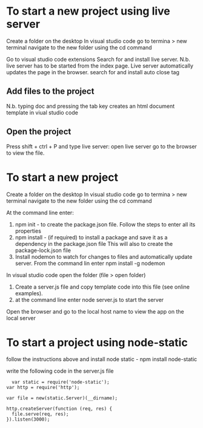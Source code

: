To start a new project using live server
============================================

Create a folder on the desktop
In visual studio code go to termina > new terminal
navigate to the new folder using the cd command

Go to visual studio code extensions
Search for and install live server. N.b. live server has to be started from the index page. Live server automatically updates the page in the browser.
search for and install auto close tag

Add files to the project
------------------------
N.b. typing doc and pressing the tab key creates an html document template in viual studio code

Open the project
-----------------
Press shift + ctrl + P and type live server: open live server 
go to the browser to view the file.

To start a new project 
=========================

Create a folder on the desktop
In visual studio code go to termina > new terminal
navigate to the new folder using the cd command

At the command line enter:
1. npm init - to create the package.json file. Follow the steps to enter all its properties
2. npm install <packagename> - (if required) to install a package and save it as a dependency in the package.json file This will also to create the package-lock.json file
3. Install nodemon to watch for changes to files and automatically update server.  From the command lin enter npm install -g nodemon
  
In visual studio code open the folder (file > open folder)
1. Create a server.js file and copy template code into this file (see online examples). 
2. at the command line enter node server.js to start the server
  
Open the browser and go to the local host name to view the app on the local server
  
To start a project using node-static
=====================================
follow the instructions above and install node static - npm install node-static
  
write the following code in the server.js file
  
```
  var static = require('node-static');
var http = require('http');

var file = new(static.Server)(__dirname);

http.createServer(function (req, res) {
  file.serve(req, res);
}).listen(3000);
  ```
